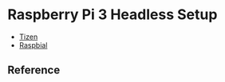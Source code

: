 Raspberry Pi 3 Headless Setup
=============================

 * [Tizen](tizen.md)
 * [Raspbial](raspbian.md)


## Reference
